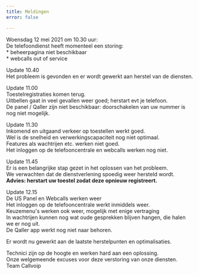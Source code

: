 ```yaml
---
title: Meldingen
error: false

---
```

Woensdag 12 mei 2021 om 10.30 uur:  
De telefoondienst heeft momenteel een storing:  
\* beheerpagina niet beschikbaar  
\* webcalls out of service

Update 10.40  
Het probleem is gevonden en er wordt gewerkt aan herstel van de diensten.  
  
Update 11.00  
Toestelregistraties komen terug.   
Uitbellen gaat in veel gevallen weer goed; herstart evt je telefoon.   
De panel / Qaller zijn niet beschikbaar: doorschakelen van uw nummer is nog niet mogelijk.   
  
Update 11.30  
Inkomend en uitgaand verkeer op toestellen werkt goed.   
Wel is de snelheid en verwerkingscapaciteit nog niet optimaal.  
Features als wachtrijen etc. werken niet goed.   
Het inloggen op de telefooncentrale en webcalls werken nog niet.   
  
Update 11.45  
Er is een belangrijke stap gezet in het oplossen van het probleem.   
We verwachten dat de dienstverlening spoedig weer hersteld wordt.   
**Advies: herstart uw toestel zodat deze opnieuw registreert.**   
  
Update 12.15  
De US Panel en Webcalls werken weer  
Het inloggen op de telefooncentrale werkt inmiddels weer.    
Keuzemenu's werken ook weer, mogelijk met enige vertraging  
In wachtrijen kunnen nog wat oude gesprekken blijven hangen, die halen we er nog uit.   
De Qaller app werkt nog niet naar behoren.   
  
Er wordt nu gewerkt aan de laatste herstelpunten en optimalisaties. 

Technici zijn op de hoogte en werken hard aan een oplossing.  
Onze welgemeende excuses voor deze verstoring van onze diensten.  
Team Callvoip